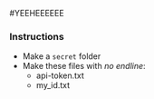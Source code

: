 #YEEHEEEEEE

### Instructions
- Make a `secret` folder
- Make these files with *no endline*:
  - api-token.txt
  - my_id.txt

